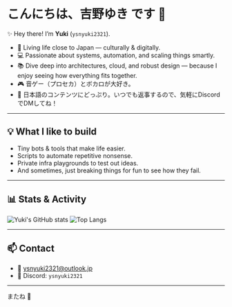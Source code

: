 # こんにちは、吉野ゆき です 🌸

✨️ Hey there! I’m **Yuki** (`ysnyuki2321`).

- 🗾 Living life close to Japan — culturally & digitally.
- 💻 Passionate about systems, automation, and scaling things smartly.
- 📚 Dive deep into architectures, cloud, and robust design — because I enjoy seeing how everything fits together.
- 🎮 音ゲー（プロセカ）とボカロが大好き。
- 📝 日本語のコンテンツにどっぷり。いつでも返事するので、気軽にDiscordでDMしてね！

---

## 💡 What I like to build

- Tiny bots & tools that make life easier.
- Scripts to automate repetitive nonsense.
- Private infra playgrounds to test out ideas.
- And sometimes, just breaking things for fun to see how they fail.

---

## 📊 Stats & Activity

![Yuki's GitHub stats](https://github-readme-stats.vercel.app/api?username=ysnyuki2321&show_icons=true&theme=tokyonight&hide_rank=true)
![Top Langs](https://github-readme-stats.vercel.app/api/top-langs/?username=ysnyuki2321&layout=compact&theme=tokyonight)

---

## 📫 Contact

- 📧 [ysnyuki2321@outlook.jp](mailto:ysnyuki2321@outlook.jp)
- 💬 Discord: `ysnyuki2321`

---

またね 🌸
